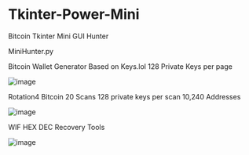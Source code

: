 # Tkinter-Power-Mini
Bitcoin Tkinter Mini GUI Hunter

MiniHunter.py

Bitcoin Wallet Generator Based on Keys.lol 128 Private Keys per page

![image](https://user-images.githubusercontent.com/88630056/207971396-7c6832f1-ea72-4abc-969b-a466116f8735.png)

Rotation4 Bitcoin 20 Scans 128 private keys per scan 10,240 Addresses

![image](https://user-images.githubusercontent.com/88630056/207971620-1d672fa2-380a-4956-964a-0031ad6886dd.png)

 WIF HEX DEC Recovery Tools 
 
![image](https://user-images.githubusercontent.com/88630056/207971831-5d34f507-f19a-4659-b731-b27fee75ea35.png)
